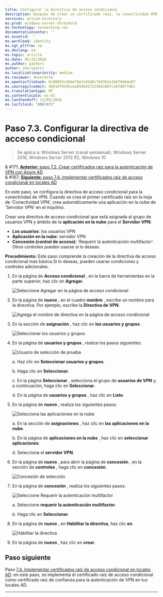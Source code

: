 ```yaml
---
title: Configurar la directiva de acceso condicional
description: Después de crear un certificado raíz, la conectividad VPN de' ' desencadena la creación de la aplicación en la nube de 'Servidor VPN' en el inquilino del cliente.
services: active-directory
ms.prod: windows-server-threshold
ms.technology: networking-ras
documentationcenter: ''
ms.assetid: ''
ms.workload: identity
ms.tgt_pltfrm: na
ms.devlang: na
ms.topic: article
ms.date: 05/25/2018
ms.author: pashort
author: shortpatti
ms.localizationpriority: medium
ms.reviewer: deverette
ms.openlocfilehash: 8c00855c50de79efa1b48c7b8762e1b679db4a87
ms.sourcegitcommit: 4893d79345cea85db427224bb106fc1bf88ffdbc
ms.translationtype: MT
ms.contentlocale: es-ES
ms.lasthandoff: 11/05/2018
ms.locfileid: "6067472"
---
```

# Paso 7.3. Configurar la directiva de acceso condicional

>Se aplica a: Windows Server (canal semianual), Windows Server 2016, Windows Server 2012 R2, Windows 10

& #171;  [ **Anterior:** paso 7.2. Crear certificados raíz para la autenticación de VPN con Azure AD](vpn-create-root-cert-for-vpn-auth-azure-ad.md)<br>
& #187; [ **Siguiente:** paso 7.4. Implementar certificados raíz de acceso condicional en locales AD](vpn-deploy-cond-access-root-cert-to-on-premise-ad.md)

En este paso, se configura la directiva de acceso condicional para la conectividad de VPN. Cuando se crea el primer certificado raíz en la hoja de 'Conectividad VPN', crea automáticamente una aplicación en la nube de 'Servidor VPN' en el inquilino. 

Crear una directiva de acceso condicional que está asignada al grupo de usuarios VPN y ámbito de la **aplicación en la nube** para el **Servidor VPN**: 

- **Los usuarios**: los usuarios VPN
- **Aplicación en la nube**: servidor VPN
- **Concesión (control de acceso)**: 'Requerir la autenticación multifactor'. Otros controles pueden usarse si lo deseas.

**Procedimiento:** Este paso comprende la creación de la directiva de acceso condicional más básica.Si lo deseas, pueden usarse condiciones y controles adicionales.


1. En la página de **Acceso condicional** , en la barra de herramientas en la parte superior, haz clic en **Agregar**.

    ![Seleccione Agregar en la página de acceso condicional](../../media/Always-On-Vpn/07.png)

2. En la página de **nuevo** , en el cuadro **nombre** , escribe un nombre para la directiva. Por ejemplo, escribe la **Directiva de VPN**.

    ![Agrega el nombre de directiva en la página de acceso condicional](../../media/Always-On-Vpn/08.png)

3. En la sección de **asignación** , haz clic en **los usuarios y grupos**.

    ![Seleccionar los usuarios y grupos](../../media/Always-On-Vpn/09.png)

4. En la página de **usuarios y grupos** , realice los pasos siguientes:

    ![Usuario de selección de prueba](../../media/Always-On-Vpn/10.png)

    a. Haz clic en **Seleccionar usuarios y grupos**.

    b. Haga clic en **Seleccionar**.

    c. En la página **Seleccionar** , selecciona el grupo de **usuarios de VPN** y, a continuación, haga clic en **Seleccionar**.

    d. En la página de **usuarios y grupos** , haz clic en **Listo**.

5. En la página de **nuevo** , realiza los siguientes pasos:

    ![Selecciona las aplicaciones en la nube](../../media/Always-On-Vpn/11.png)

    a. En la sección de **asignaciones** , haz clic en **las aplicaciones en la nube**.

    b. En la página de **aplicaciones en la nube** , haz clic en **seleccionar aplicaciones**.

    d. Selecciona el **servidor VPN**.

13. En la página de **nuevo** , para abrir la página de **concesión** , en la sección de **controles** , haga clic en **concesión**.

    ![Concesión de selección](../../media/Always-On-Vpn/13.png)

14. En la página de **concesión** , realiza los siguientes pasos:

    ![Seleccione Requerir la autenticación multifactor](../../media/Always-On-Vpn/14.png)

    a. Seleccione **requerir la autenticación multifactor**.

    b. Haga clic en **Seleccionar**.

15. En la página de **nuevo** , en **Habilitar la directiva**, haz clic **en**.

    ![Habilitar la directiva](../../media/Always-On-Vpn/15.png)

16. En la página de **nuevo** , haz clic en **crear**.


## Paso siguiente
Paso [7.4. Implementar certificados raíz de acceso condicional en locales AD](vpn-deploy-cond-access-root-cert-to-on-premise-ad.md): en este paso, se implementa el certificado raíz de acceso condicional como certificado raíz de confianza para la autenticación de VPN en tus locales AD.

---